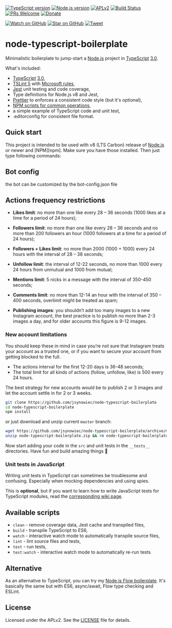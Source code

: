 [![TypeScript version][ts-badge]][typescript-30]
[![Node.js version][nodejs-badge]][nodejs]
[![APLv2][license-badge]][LICENSE]
[![Build Status][travis-badge]][travis-ci]
[![PRs Welcome][prs-badge]][prs]
[![Donate][donate-badge]][donate]

[![Watch on GitHub][github-watch-badge]][github-watch]
[![Star on GitHub][github-star-badge]][github-star]
[![Tweet][twitter-badge]][twitter]

# node-typescript-boilerplate

Minimalistic boilerplate to jump-start a [Node.js][nodejs] project in [TypeScript][typescript] [3.0][typescript-30].

What's included:

+ [TypeScript][typescript] [3.0][typescript-30],
+ [TSLint 5][tslint] with [Microsoft rules][tslint-microsoft-contrib],
+ [Jest][jest] unit testing and code coverage,
+ Type definitions for Node.js v8 and Jest,
+ [Prettier][prettier] to enforces a consistent code style (but it's optional),
+ [NPM scripts for common operations](#available-scripts),
+ a simple example of TypeScript code and unit test,
+ .editorconfig for consistent file format.

## Quick start

This project is intended to be used with v8 (LTS Carbon) release of [Node.js][nodejs] or newer and [NPM][npm]. Make sure you have those installed. Then just type following commands:


## Bot config

the bot can be customized by the bot-config.json file

## Actions frequency restrictions

* **Likes limit**: no more than one like every 28 – 36 seconds (1000 likes at a time for a period of 24 hours);

* **Followers limit**: no more than one like every 28 – 36 seconds and no more than 200 followers an hour (1000 followers at a time for a period of 24 hours);

* **Followers + Likes limit**: no more than 2000 (1000 + 1000) every 24 hours with the interval of 28 – 38 seconds;

* **Unfollow limit**: the interval of 12-22 seconds, no more than 1000 every 24 hours from unmutual and 1000 from mutual;

* **Mentions limit**: 5 nicks in a message with the interval of 350-450 seconds;

* **Comments limit**: no more than 12-14 an hour with the interval of 350 – 400 seconds, overlimit might be treated as spam;

* **Publishing images**: you shouldn’t add too many images to a new Instagram account, the best practice is to publish no more than 2-3 images a day, and for older accounts this figure is 9-12 images.

### New account limitations

You should keep these in mind in case you’re not sure that Instagram treats your account as a trusted one, or if you want to secure your account from getting blocked to the full.

* The actions interval for the first 12-20 days is 36-48 seconds;
* The total limit for all kinds of actions (follow, unfollow, like) is 500 every 24 hours.

The best strategy for new accounts would be to publish 2 or 3 images and let the account settle in for 2 or 3 weeks.


```sh
git clone https://github.com/jsynowiec/node-typescript-boilerplate
cd node-typescript-boilerplate
npm install
```

or just download and unzip current `master` branch:

```sh
wget https://github.com/jsynowiec/node-typescript-boilerplate/archive/master.zip -O node-typescript-boilerplate
unzip node-typescript-boilerplate.zip && rm node-typescript-boilerplate.zip
```

Now start adding your code in the `src` and unit tests in the `__tests__` directories. Have fun and build amazing things 🚀

### Unit tests in JavaScript

Writing unit tests in TypeScript can sometimes be troublesome and confusing. Especially when mocking dependencies and using spies.

This is **optional**, but if you want to learn how to write JavaScript tests for TypeScript modules, read the [corresponding wiki page][wiki-js-tests].

## Available scripts

+ `clean` - remove coverage data, Jest cache and transpiled files,
+ `build` - transpile TypeScript to ES6,
+ `watch` - interactive watch mode to automatically transpile source files,
+ `lint` - lint source files and tests,
+ `test` - run tests,
+ `test:watch` - interactive watch mode to automatically re-run tests

## Alternative

As an alternative to TypeScript, you can try my [Node.js Flow boilerplate][flow-boilerplate]. It's basically the same but with ES6, async/await, Flow type checking and ESLint.

## License
Licensed under the APLv2. See the [LICENSE](https://github.com/jsynowiec/node-typescript-boilerplate/blob/master/LICENSE) file for details.

[ts-badge]: https://img.shields.io/badge/TypeScript-3.0-blue.svg
[nodejs-badge]: https://img.shields.io/badge/Node.js->=%208.9-blue.svg
[nodejs]: https://nodejs.org/dist/latest-v8.x/docs/api/
[travis-badge]: https://travis-ci.org/jsynowiec/node-typescript-boilerplate.svg?branch=master
[travis-ci]: https://travis-ci.org/jsynowiec/node-typescript-boilerplate
[typescript]: https://www.typescriptlang.org/
[typescript-30]: https://www.typescriptlang.org/docs/handbook/release-notes/typescript-3-0.html
[license-badge]: https://img.shields.io/badge/license-APLv2-blue.svg
[license]: https://github.com/jsynowiec/node-typescript-boilerplate/blob/master/LICENSE
[prs-badge]: https://img.shields.io/badge/PRs-welcome-brightgreen.svg
[prs]: http://makeapullrequest.com
[donate-badge]: https://img.shields.io/badge/$-support-green.svg
[donate]: http://bit.ly/donate-js
[github-watch-badge]: https://img.shields.io/github/watchers/jsynowiec/node-typescript-boilerplate.svg?style=social
[github-watch]: https://github.com/jsynowiec/node-typescript-boilerplate/watchers
[github-star-badge]: https://img.shields.io/github/stars/jsynowiec/node-typescript-boilerplate.svg?style=social
[github-star]: https://github.com/jsynowiec/node-typescript-boilerplate/stargazers
[twitter]: https://twitter.com/intent/tweet?text=Check%20out%20this%20Node.js%20TypeScript%20boilerplate!%20https://github.com/jsynowiec/node-typescript-boilerplate%20%F0%9F%91%8D
[twitter-badge]: https://img.shields.io/twitter/url/https/jsynowiec/node-typescript-boilerplate.svg?style=social
[jest]: https://facebook.github.io/jest/
[tslint]: https://palantir.github.io/tslint/
[tslint-microsoft-contrib]: https://github.com/Microsoft/tslint-microsoft-contrib
[flow-boilerplate]: https://github.com/jsynowiec/node-flowtype-boilerplate
[wiki-js-tests]: https://github.com/jsynowiec/node-typescript-boilerplate/wiki/Unit-tests-in-plain-JavaScript
[prettier]: https://prettier.io